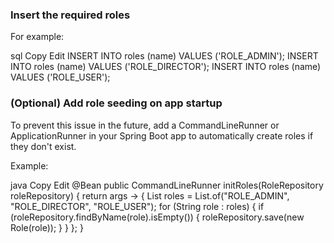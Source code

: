 ### Insert the required roles
For example:

sql
Copy
Edit
INSERT INTO roles (name) VALUES ('ROLE_ADMIN');
INSERT INTO roles (name) VALUES ('ROLE_DIRECTOR');
INSERT INTO roles (name) VALUES ('ROLE_USER');
### (Optional) Add role seeding on app startup
   To prevent this issue in the future, add a CommandLineRunner or ApplicationRunner in your Spring Boot app to automatically create roles if they don't exist.

Example:

java
Copy
Edit
@Bean
public CommandLineRunner initRoles(RoleRepository roleRepository) {
return args -> {
List<String> roles = List.of("ROLE_ADMIN", "ROLE_DIRECTOR", "ROLE_USER");
for (String role : roles) {
if (roleRepository.findByName(role).isEmpty()) {
roleRepository.save(new Role(role));
}
}
};
}

